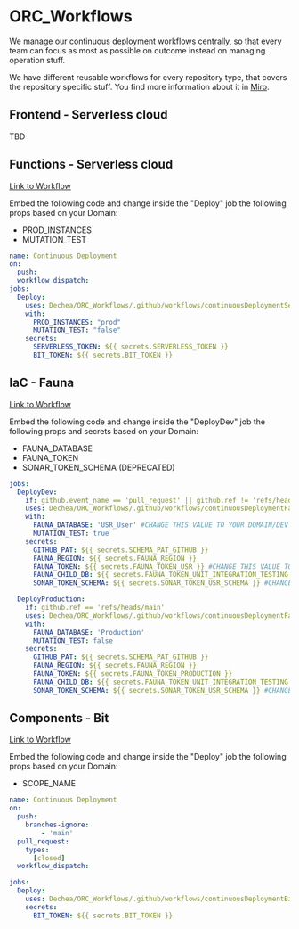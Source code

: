 # ORC_Workflows

We manage our continuous deployment workflows centrally, so that every team can focus as most as possible on outcome instead on managing operation stuff.

We have different reusable workflows for every repository type, that covers the repository specific stuff. You find more information about it in [Miro](https://miro.com/app/board/o9J_lY7KxM0=/?moveToWidget=3458764521960752239&cot=14).

## Frontend - Serverless cloud
TBD

## Functions - Serverless cloud

[Link to Workflow](https://github.com/Dechea/ORC_Workflows/blob/main/.github/workflows/continuousDeploymentServerless.yml)

Embed the following code and change inside the "Deploy" job the following props based on your Domain:
<ul>
  <li>PROD_INSTANCES</li>
  <li>MUTATION_TEST</li>
</ul>

```yaml
name: Continuous Deployment
on:
  push:
  workflow_dispatch:
jobs:
  Deploy:
    uses: Dechea/ORC_Workflows/.github/workflows/continuousDeploymentServerless.yml@main
    with:
      PROD_INSTANCES: "prod"
      MUTATION_TEST: "false"
    secrets:
      SERVERLESS_TOKEN: ${{ secrets.SERVERLESS_TOKEN }}
      BIT_TOKEN: ${{ secrets.BIT_TOKEN }}
```

## IaC - Fauna

[Link to Workflow](https://github.com/Dechea/ORC_Workflows/blob/main/.github/workflows/continuousDeploymentFauna.yml)

Embed the following code and change inside the "DeployDev" job the following props and secrets based on your Domain:
<ul>
  <li>FAUNA_DATABASE</li>
  <li>FAUNA_TOKEN</li>
  <li>SONAR_TOKEN_SCHEMA (DEPRECATED)</li>
</ul>

```yaml
jobs:
  DeployDev:
    if: github.event_name == 'pull_request' || github.ref != 'refs/heads/main'
    uses: Dechea/ORC_Workflows/.github/workflows/continuousDeploymentFauna.yml@main
    with:
      FAUNA_DATABASE: 'USR_User' #CHANGE THIS VALUE TO YOUR DOMAIN/DEV DATABASE
      MUTATION_TEST: true
    secrets:
      GITHUB_PAT: ${{ secrets.SCHEMA_PAT_GITHUB }}
      FAUNA_REGION: ${{ secrets.FAUNA_REGION }}
      FAUNA_TOKEN: ${{ secrets.FAUNA_TOKEN_USR }} #CHANGE THIS VALUE TO YOUR FAUNA_TOKEN_xy
      FAUNA_CHILD_DB: ${{ secrets.FAUNA_TOKEN_UNIT_INTEGRATION_TESTING }}
      SONAR_TOKEN_SCHEMA: ${{ secrets.SONAR_TOKEN_USR_SCHEMA }} #CHANGE THIS VALUE TO YOUR SONAR_TOKEN_xy_SCHEMA (DEPRECATED)

  DeployProduction:
    if: github.ref == 'refs/heads/main'
    uses: Dechea/ORC_Workflows/.github/workflows/continuousDeploymentFauna.yml@main
    with:
      FAUNA_DATABASE: 'Production'
      MUTATION_TEST: false
    secrets:
      GITHUB_PAT: ${{ secrets.SCHEMA_PAT_GITHUB }}
      FAUNA_REGION: ${{ secrets.FAUNA_REGION }}
      FAUNA_TOKEN: ${{ secrets.FAUNA_TOKEN_PRODUCTION }}
      FAUNA_CHILD_DB: ${{ secrets.FAUNA_TOKEN_UNIT_INTEGRATION_TESTING }}
      SONAR_TOKEN_SCHEMA: ${{ secrets.SONAR_TOKEN_USR_SCHEMA }} #CHANGE THIS VALUE TO YOUR SONAR_TOKEN_xy_SCHEMA (DEPRECATED)
```

## Components - Bit

[Link to Workflow](https://github.com/Dechea/ORC_Workflows/blob/main/.github/workflows/continuousDeploymentBit.yml)

Embed the following code and change inside the "Deploy" job the following props based on your Domain:
<ul>
  <li>SCOPE_NAME</li>
</ul>

```yaml
name: Continuous Deployment
on:
  push:
    branches-ignore:
        - 'main'
  pull_request:
    types:
      [closed]
  workflow_dispatch:

jobs:
  Deploy:
    uses: Dechea/ORC_Workflows/.github/workflows/continuousDeploymentBit.yml@main
    secrets:
      BIT_TOKEN: ${{ secrets.BIT_TOKEN }}
```
